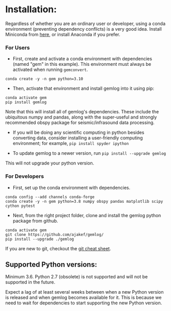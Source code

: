# Installation:
Regardless of whether you are an ordinary user or developer, using a conda environment (preventing dependency conflicts) is a very good idea. Install Miniconda from [here](https://docs.conda.io/en/latest/miniconda.html), or install Anaconda if you prefer.

### For Users
* First, create and activate a conda environment with dependencies (named "gem" in this example). This environment must always be activated when running `gemconvert`.
```
conda create -y -n gem python=3.10
```

* Then, activate that environment and install gemlog into it using pip:
```
conda activate gem
pip install gemlog
```

Note that this will install all of gemlog's dependencies. These include the ubiquitous numpy and pandas, along with the super-useful and strongly recommended obspy package for seismic/infrasound data processing.

* If you will be doing any scientific computing in python besides converting data, consider installing a user-friendly computing environment; for example,
```pip install spyder ipython```

* To update gemlog to a newer version, run
```pip install --upgrade gemlog```

This will not upgrade your python version. 

### For Developers
* First, set up the conda environment with dependencies.
```
conda config --add channels conda-forge
conda create -y -n gem python=3.8 numpy obspy pandas matplotlib scipy cython pytest
```

* Next, from the right project folder, clone and install the gemlog python package from github. 
```
conda activate gem
git clone https://github.com/ajakef/gemlog/
pip install --upgrade ./gemlog
```

If you are new to git, checkout the [git cheat sheet](https://github.com/ajakef/gemlog/tree/main/git_instructions.md).

## Supported Python versions:
Minimum 3.6. Python 2.7 (obsolete) is not supported and will not be supported in the future.

Expect a lag of at least several weeks between when a new Python version is released and when gemlog becomes available for it. This is because we need to wait for dependencies to start supporting the new Python version. 